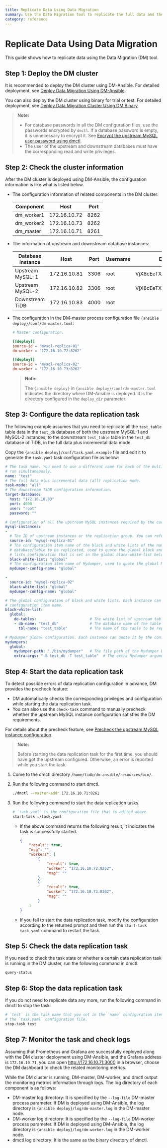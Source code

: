 ```yaml
---
title: Replicate Data Using Data Migration
summary: Use the Data Migration tool to replicate the full data and the incremental data.
category: reference
---
```


# Replicate Data Using Data Migration

This guide shows how to replicate data using the Data Migration (DM) tool.

## Step 1: Deploy the DM cluster

It is recommended to deploy the DM cluster using DM-Ansible. For detailed deployment, see [Deploy Data Migration Using DM-Ansible](/dev/how-to/deploy/data-migration-with-ansible.md).

You can also deploy the DM cluster using binary for trial or test. For detailed deployment, see [Deploy Data Migration Cluster Using DM Binary](/dev/how-to/deploy/data-migration-with-binary.md)

> **Note:**
>
> - For database passwords in all the DM configuration files, use the passwords encrypted by `dmctl`. If a database password is empty, it is unnecessary to encrypt it. See [Encrypt the upstream MySQL user password using dmctl](/dev/how-to/deploy/data-migration-with-ansible.md#encrypt-the-upstream-mysql-user-password-using-dmctl).
> - The user of the upstream and downstream databases must have the corresponding read and write privileges.

## Step 2: Check the cluster information

After the DM cluster is deployed using DM-Ansible, the configuration information is like what is listed below.

- The configuration information of related components in the DM cluster:

    | Component | Host | Port |
    |------| ---- | ---- |
    | dm_worker1 | 172.16.10.72 | 8262 |
    | dm_worker2 | 172.16.10.73 | 8262 |
    | dm_master | 172.16.10.71 | 8261 |

- The information of upstream and downstream database instances:

    | Database instance | Host | Port | Username | Encrypted password |
    | -------- | --- | --- | --- | --- |
    | Upstream MySQL-1 | 172.16.10.81 | 3306 | root | VjX8cEeTX+qcvZ3bPaO4h0C80pe/1aU= |
    | Upstream MySQL-2 | 172.16.10.82 | 3306 | root | VjX8cEeTX+qcvZ3bPaO4h0C80pe/1aU= |
    | Downstream TiDB | 172.16.10.83 | 4000 | root | |

- The configuration in the DM-master process configuration file `{ansible deploy}/conf/dm-master.toml`:

    ```toml
    # Master configuration.

    [[deploy]]
    source-id = "mysql-replica-01"
    dm-worker = "172.16.10.72:8262"

    [[deploy]]
    source-id = "mysql-replica-02"
    dm-worker = "172.16.10.73:8262"
    ```

    > **Note:**
    >
    > The `{ansible deploy}` in `{ansible deploy}/conf/dm-master.toml` indicates the directory where DM-Ansible is deployed. It is the directory configured in the `deploy_dir` parameter.

## Step 3: Configure the data replication task

The following example assumes that you need to replicate all the `test_table` table data in the `test_db` database of both the upstream MySQL-1 and MySQL-2 instances, to the downstream `test_table` table in the `test_db` database of TiDB, in the full data plus incremental data mode.

Copy the `{ansible deploy}/conf/task.yaml.example` file and edit it to generate the `task.yaml` task configuration file as below:

```yaml
# The task name. You need to use a different name for each of the multiple tasks that
# run simultaneously.
name: "test"
# The full data plus incremental data (all) replication mode.
task-mode: "all"
# The downstream TiDB configuration information.
target-database:
  host: "172.16.10.83"
  port: 4000
  user: "root"
  password: ""

# Configuration of all the upstream MySQL instances required by the current data replication task.
mysql-instances:
-
  # The ID of upstream instances or the replication group. You can refer to the configuration of `source_id` in the "inventory.ini" file or in the "dm-master.toml" file.
  source-id: "mysql-replica-01"
  # The configuration item name of the black and white lists of the name of the
  # database/table to be replicated, used to quote the global black and white
  # lists configuration that is set in the global black-white-list below.
  black-white-list: "global"
  # The configuration item name of Mydumper, used to quote the global Mydumper configuration.
  mydumper-config-name: "global"

-
  source-id: "mysql-replica-02"
  black-white-list: "global"
  mydumper-config-name: "global"

# The global configuration of black and white lists. Each instance can quote it by the
# configuration item name.
black-white-list:
  global:
    do-tables:                        # The white list of upstream tables to be replicated.
    - db-name: "test_db"              # The database name of the table to be replicated.
      tbl-name: "test_table"          # The name of the table to be replicated.

# Mydumper global configuration. Each instance can quote it by the configuration item name.
mydumpers:
  global:
    mydumper-path: "./bin/mydumper"   # The file path of the Mydumper binary.
    extra-args: "-B test_db -T test_table"  # The extra Mydumper argument. Since DM 1.0.2, DM automatically generates the "tables-list" option. For versions earlier than v1.0.2, you need to configure this option manually.
```

## Step 4: Start the data replication task

To detect possible errors of data replication configuration in advance, DM provides the precheck feature:

- DM automatically checks the corresponding privileges and configuration while starting the data replication task.
- You can also use the `check-task` command to manually precheck whether the upstream MySQL instance configuration satisfies the DM requirements.

For details about the precheck feature, see [Precheck the upstream MySQL instance configuration](/dev/reference/tools/data-migration/precheck.md).

> **Note:**
>
> Before starting the data replication task for the first time, you should have got the upstream configured. Otherwise, an error is reported while you start the task.

1. Come to the dmctl directory `/home/tidb/dm-ansible/resources/bin/`.

2. Run the following command to start dmctl.

    ```bash
    ./dmctl --master-addr 172.16.10.71:8261
    ```

3. Run the following command to start the data replication tasks.

    ```bash
    # `task.yaml` is the configuration file that is edited above.
    start-task ./task.yaml
    ```

    - If the above command returns the following result, it indicates the task is successfully started.

        ```json
        {
            "result": true,
            "msg": "",
            "workers": [
                {
                    "result": true,
                    "worker": "172.16.10.72:8262",
                    "msg": ""
                },
                {
                    "result": true,
                    "worker": "172.16.10.73:8262",
                    "msg": ""
                }
            ]
        }
        ```

    - If you fail to start the data replication task, modify the configuration according to the returned prompt and then run the `start-task task.yaml` command to restart the task.

## Step 5: Check the data replication task

If you need to check the task state or whether a certain data replication task is running in the DM cluster, run the following command in dmctl:

```bash
query-status
```

## Step 6: Stop the data replication task

If you do not need to replicate data any more, run the following command in dmctl to stop the task:

```bash
# `test` is the task name that you set in the `name` configuration item of
# the `task.yaml` configuration file.
stop-task test
```

## Step 7: Monitor the task and check logs

Assuming that Prometheus and Grafana are successfully deployed along with the DM cluster deployment using DM-Ansible, and the Grafana address is `172.16.10.71`, you can open <http://172.16.10.71:3000> in a browser, choose the DM dashboard to check the related monitoring metrics.

While the DM cluster is running, DM-master, DM-worker, and dmctl output the monitoring metrics information through logs. The log directory of each component is as follows:

- DM-master log directory: It is specified by the `--log-file` DM-master process parameter. If DM is deployed using DM-Ansible, the log directory is `{ansible deploy}/log/dm-master.log` in the DM-master node.
- DM-worker log directory: It is specified by the `--log-file` DM-worker process parameter. If DM is deployed using DM-Ansible, the log directory is `{ansible deploy}/log/dm-worker.log` in the DM-worker node.
- dmctl log directory: It is the same as the binary directory of dmctl.
